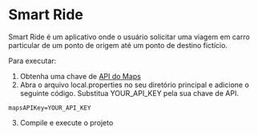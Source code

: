 # Smart Ride 

Smart Ride é um aplicativo onde o usuário solicitar uma viagem em carro particular de um ponto de
origem até um ponto de destino fictício.

Para executar:

1. Obtenha uma chave
   de [API do Maps](https://developers.google.com/maps/documentation/android-sdk/get-api-key)
2. Abra o arquivo local.properties no seu diretório principal e adicione o seguinte código.
   Substitua YOUR_API_KEY pela sua chave de API.

```
mapsAPIKey=YOUR_API_KEY
```

3. Compile e execute o projeto